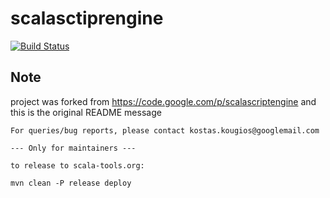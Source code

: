 # scalasctiprengine

[![Build Status](https://travis-ci.org/namtzigla/scalascriptengine.svg)](https://travis-ci.org/namtzigla/scalascriptengine)

## Note
project was forked from https://code.google.com/p/scalascriptengine
and this is the original README message

```
For queries/bug reports, please contact kostas.kougios@googlemail.com

--- Only for maintainers ---

to release to scala-tools.org:

mvn clean -P release deploy
```


